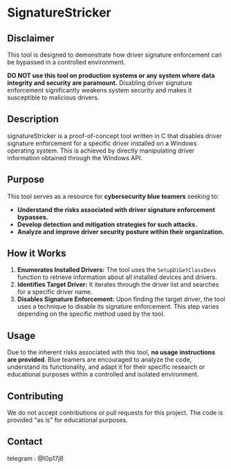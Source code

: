 # SignatureStricker

## Disclaimer

This tool is designed to demonstrate how driver signature enforcement can be bypassed in a controlled environment. 

**DO NOT use this tool on production systems or any system where data integrity and security are paramount.** Disabling driver signature enforcement significantly weakens system security and makes it susceptible to malicious drivers.

## Description

signatureStricker is a proof-of-concept tool written in C that disables driver signature enforcement for a specific driver installed on a Windows operating system. This is achieved by directly manipulating driver information obtained through the Windows API.

## Purpose

This tool serves as a resource for **cybersecurity blue teamers** seeking to:

* **Understand the risks associated with driver signature enforcement bypasses.**
* **Develop detection and mitigation strategies for such attacks.**
* **Analyze and improve driver security posture within their organization.**

## How it Works

1. **Enumerates Installed Drivers:** The tool uses the `SetupDiGetClassDevs` function to retrieve information about all installed devices and drivers.
2. **Identifies Target Driver:** It iterates through the driver list and searches for a specific driver name.
3. **Disables Signature Enforcement:** Upon finding the target driver, the tool uses a technique to disable its signature enforcement. This step varies depending on the specific method used by the tool. 

## Usage

Due to the inherent risks associated with this tool, **no usage instructions are provided**. Blue teamers are encouraged to analyze the code, understand its functionality, and adapt it for their specific research or educational purposes within a controlled and isolated environment.

## Contributing

We do not accept contributions or pull requests for this project. The code is provided "as is" for educational purposes. 

## Contact
telegram : @I0p17j8
